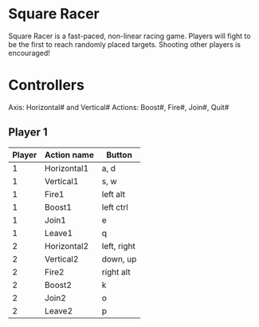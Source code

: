 # Square Racer
Square Racer is a fast-paced, non-linear racing game. Players will fight to be the first to reach randomly placed targets. Shooting other players is encouraged!


# Controllers
Axis: Horizontal# and Vertical#
Actions: Boost#, Fire#, Join#, Quit#

## Player 1
| Player | Action name  | Button |
| ------ | -----------  | ------ |
| 1      | Horizontal1  | a, d   |
| 1      | Vertical1    | s, w   |
| 1      | Fire1        | left  alt  |
| 1      | Boost1       | left ctrl   |
| 1      | Join1        | e   |
| 1      | Leave1       | q   |
| 2      | Horizontal2  | left, right   |
| 2      | Vertical2    | down, up   |
| 2      | Fire2        | right alt   |
| 2      | Boost2       | k   |
| 2      | Join2        | o   |
| 2      | Leave2       | p   |